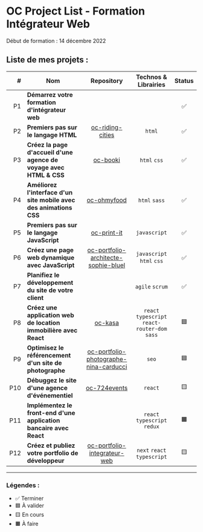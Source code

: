 # OC Project List - Formation Intégrateur Web

Début de formation : 14 décembre 2022

## Liste de mes projets :

| # | Nom | Repository | Technos & Librairies | Status |
|-:|-|:-:|:-:|:-:|
| P1 | **Démarrez votre formation d'intégrateur web** |  |  | ✅ |
| P2 | **Premiers pas sur le langage HTML** | [oc-riding-cities](https://github.com/boysers/oc-riding-cities) | `html` | ✅ |
| P3 | **Créez la page d'accueil d'une agence de voyage avec HTML & CSS** | [oc-booki](https://github.com/boysers/oc-booki) | `html` `css` | ✅ |
| P4 | **Améliorez l'interface d'un site mobile avec des animations CSS** | [oc-ohmyfood](https://github.com/boysers/oc-ohmyfood/) | `html` `sass` | ✅ |
| P5 | **Premiers pas sur le langage JavaScript** | [oc-print-it](https://github.com/boysers/oc-print-it) | `javascript` | ✅ |
| P6 | **Créez une page web dynamique avec JavaScript** | [oc-portfolio-architecte-sophie-bluel](https://github.com/boysers/oc-portfolio-architecte-sophie-bluel) | `javascript` `html` `css` | ✅ |
| P7 | **Planifiez le développement du site de votre client** | | `agile` `scrum` | ✅ |
| P8 | **Créez une application web de location immobilière avec React** | [oc-kasa](https://github.com/boysers/oc-kasa) | `react` `typescript` `react-router-dom` `sass` | 🟦 |
| P9 | **Optimisez le référencement d'un site de photographe** | [oc-portfolio-photographe-nina-carducci](https://github.com/boysers/oc-portfolio-photographe-nina-carducci) | `seo` | 🟦 |
| P10 | **Débuggez le site d'une agence d'événementiel** | [oc-724events](https://github.com/boysers/oc-724events) | `react` | 🟨 |
| P11 | **Implémentez le front-end d'une application bancaire avec React** |  | `react` `typescript` `redux` | 🟧 |
| P12 | **Créez et publiez votre portfolio de développeur** | [oc-portfolio-integrateur-web](https://github.com/boysers/oc-portfolio-integrateur-web) | `next` `react` `typescript` | 🟨 |

---

### Légendes :

- ✅ Terminer
- 🟦 À valider
- 🟨 En cours
- 🟧 À faire

